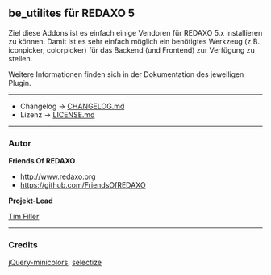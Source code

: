 ## be_utilites für REDAXO 5

Ziel diese Addons ist es einfach einige Vendoren für REDAXO 5.x installieren zu können. Damit ist es sehr einfach möglich ein benötigtes Werkzeug (z.B. iconpicker, colorpicker) für das Backend (und Frontend) zur Verfügung zu stellen.

Weitere Informationen finden sich in der Dokumentation des jeweiligen Plugin.

___
* Changelog -> [CHANGELOG.md](CHANGELOG.md)
* Lizenz ->  [LICENSE.md](LICENSE.md)


---

### Autor

**Friends Of REDAXO**

* http://www.redaxo.org
* https://github.com/FriendsOfREDAXO

**Projekt-Lead**

[Tim Filler](https://github.com/elricco)

___
### Credits

[jQuery-minicolors](https://github.com/claviska/jquery-minicolors), [selectize](https://github.com/selectize/selectize.js/)
